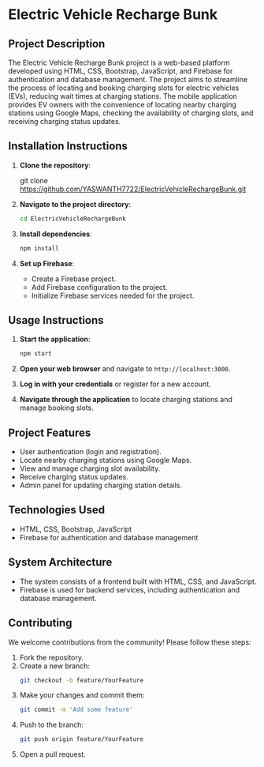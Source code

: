 # Electric Vehicle Recharge Bunk

## Project Description

The Electric Vehicle Recharge Bunk project is a web-based platform developed using HTML, CSS, Bootstrap, JavaScript, and Firebase for authentication and database management. The project aims to streamline the process of locating and booking charging slots for electric vehicles (EVs), reducing wait times at charging stations. The mobile application provides EV owners with the convenience of locating nearby charging stations using Google Maps, checking the availability of charging slots, and receiving charging status updates.

## Installation Instructions

1. **Clone the repository**:
    
    git clone https://github.com/YASWANTH7722/ElectricVehicleRechargeBunk.git


2. **Navigate to the project directory**:
    ```bash
    cd ElectricVehicleRechargeBunk
    ```

3. **Install dependencies**:
    ```bash
    npm install
    ```

4. **Set up Firebase**:
    - Create a Firebase project.
    - Add Firebase configuration to the project.
    - Initialize Firebase services needed for the project.

## Usage Instructions

1. **Start the application**:
    ```bash
    npm start
    ```

2. **Open your web browser** and navigate to `http://localhost:3000`.

3. **Log in with your credentials** or register for a new account.

4. **Navigate through the application** to locate charging stations and manage booking slots.

## Project Features

- User authentication (login and registration).
- Locate nearby charging stations using Google Maps.
- View and manage charging slot availability.
- Receive charging status updates.
- Admin panel for updating charging station details.

## Technologies Used

- HTML, CSS, Bootstrap, JavaScript
- Firebase for authentication and database management

## System Architecture

- The system consists of a frontend built with HTML, CSS, and JavaScript.
- Firebase is used for backend services, including authentication and database management.

## Contributing

We welcome contributions from the community! Please follow these steps:

1. Fork the repository.
2. Create a new branch:
    ```bash
    git checkout -b feature/YourFeature
    ```
3. Make your changes and commit them:
    ```bash
    git commit -m 'Add some feature'
    ```
4. Push to the branch:
    ```bash
    git push origin feature/YourFeature
    ```
5. Open a pull request.

